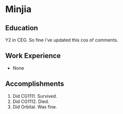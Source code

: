 # Minjia

## Education
Y2 in CEG. So fine i've updated this cos of comments.

## Work Experience

* None

## Accomplishments

1. Did CG1111. Survived.
2. Did CG1112. Died.
3. Did Orbital. Was fine.
